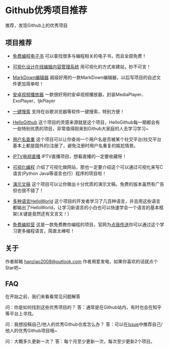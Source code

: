 # Github优秀项目推荐
推荐，发现Github上的优秀项目

## 项目推荐

- [免费编程电子书](https://github.com/justjavac/free-programming-books-zh_CN) 可以查找很多与编程相关的电子书，而且全部免费！

- [可视化设计在线编辑内容管理系统](https://github.com/SeriaWei/ZKEACMS) 用可视化的方式来建站，妙不可言！

- [MarkDown编辑器](https://github.com/Vanessa219/vditor) 超级好用的一款MarkDown编辑器，以后写项目的自述文件更加简单啦！

- [安卓视频播放器](https://github.com/Doikki/DKVideoPlayer) 一款很好用的安卓视频播放器，封装MediaPlayer、ExoPlayer、IjkPlayer

- [一键搜索](https://github.com/unbug/codelf) 支持在谷歌浏览器等软件一键搜索，特别方便！

- [HelloGithub](https://github.com/521xueweihan/HelloGitHub) 这个项目的灵感来源就是这个项目，HelloGithub每一期都会有一些特别优质的项目，非常值得刚来到Github大家庭的人去学习学习~

- [用户名查重](https://github.com/sherlock-project/sherlock) 这个项目可以让你查询一个用户名是否被某个社交平台(社交平台基本上都是国外的)注册了，避免注册时用户名重复的尴尬情景。

- [IPTV电视直播](https://github.com/iptv-org/iptv) IPTV直播项目，想看直播的一定要收藏呀！

- [可视化编程](https://github.com/CoatiSoftware/Sourcetrail) 介绍了可视化做网站，那也一定要介绍这个可以通过可视化来写C语言(Python Java等语言也行）程序的项目啦！

- [演示文稿](https://github.com/hakimel/reveal.js) 这个项目可以让你做出十分优质的演示文稿，免费的版本虽然有广告但也很不错了！

- [多种语言HelloWorld](https://github.com/leachim6/hello-world) 这个项目的开发者学习了几百种语言，并且用这些语言都输出了HelloWorld，让学习新语言的小白也可以快速学会一个语言的基本框架(关键是竟然还有文言文！)

- [免费编程营](https://github.com/freeCodeCamp/freeCodeCamp) 这是一款免费教你编程的项目，官网为[点我传送](https://www.freecodecamp.org/)你可以通过这个学习更多编程语言，简直太棒啦！

## 关于

作者邮箱 hanziao2008@outlook.com 
作者用爱发电，如果你喜欢的话就点个Star吧~


## FAQ

在开始之前，我们来看看常见问题解答

问：你是如何找到这些优秀项目的？
答：通常是在Github站内，有时也会在知乎等平台上寻找。

问：我想投稿自己/他人的优秀Github仓库怎么办？
答：可以在[Issue](https://github.com/hanziao/Github-excellent-project/issues)中推荐自己/他人的优秀Github项目哦~

问：大概多久更新一次？
答：每个月至少更新一次，每次至少更新2个项目。
